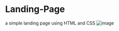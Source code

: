 # Landing-Page
a simple landing page using HTML and CSS
![image](https://github.com/SahilPanigrahi/Landing-Page/assets/119133054/d0e25e6a-89c2-47d2-8d52-b869482dba3a)
